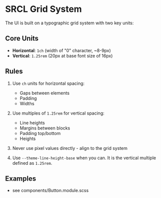 # SRCL Grid System

The UI is built on a typographic grid system with two key units:

## Core Units

- **Horizontal**: `1ch` (width of "0" character, ~8-9px)
- **Vertical**: `1.25rem` (20px at base font size of 16px)

## Rules

1. Use `ch` units for horizontal spacing:

   - Gaps between elements
   - Padding
   - Widths

2. Use multiples of `1.25rem` for vertical spacing:

   - Line heights
   - Margins between blocks
   - Padding top/bottom
   - Heights

3. Never use pixel values directly - align to the grid system

4. Use `--theme-line-height-base` when you can. It is the vertical multiple defined as `1.25rem`.

## Examples

- see components/Button.module.scss
